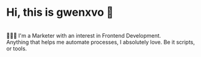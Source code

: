 # Hi, this is gwenxvo 👋
<br>
👩🏻‍💻 I'm a Marketer with an interest in Frontend Development.
<br>
Anything that helps me automate processes, I absolutely love. Be it scripts, or tools. 


<!---
gwenxvo/gwenxvo is a ✨ special ✨ repository because its `README.md` (this file) appears on your GitHub profile.
You can click the Preview link to take a look at your changes.
--->
